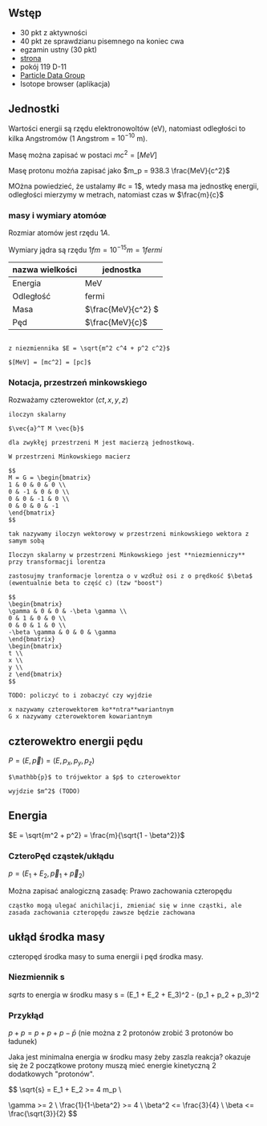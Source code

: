## Wstęp

- 30 pkt z aktywności
- 40 pkt ze sprawdzianu pisemnego na koniec cwa
- egzamin ustny (30 pkt)
- [strona](http://website.fis.agh.edu.pl/~Bozek/)
- pokój 119 D-11
- [Particle Data Group](https://pdg.lbl.gov/)
- Isotope browser (aplikacja)

## Jednostki

Wartości energii są rzędu elektronowoltów (eV), natomiast odległości to kilka Angstromów (1 Angstrom = $10^{-10}$ m).

Masę można zapisać w postaci $m c^2 = [MeV]$

Masę protonu możńa zapisać jako $m_p = 938.3 \frac{MeV}{c^2}$

MOżna powiedzieć, że ustalamy #c = 1$, wtedy masa ma jednostkę energii, odległości mierzymy w metrach,
natomiast czas w $\frac{m}{c}$

### masy i wymiary atomóœ

Rozmiar atomów jest rzędu $1 A$.

Wymiary jądra są rzędu $1 fm = 10^{-15} m = 1 fermi$

| nazwa wielkości | jednostka |
|-----------------|-----------|
| Energia | MeV |
| Odległość | fermi |
| Masa    | $\frac{MeV}{c^2} $ |
| Pęd    | $\frac{MeV}{c}$ |

```{admonition} jednostka pędu

z niezmiennika $E = \sqrt{m^2 c^4 + p^2 c^2}$

$[MeV] = [mc^2] = [pc]$
```

### Notacja, przestrzeń minkowskiego

Rozważamy czterowektor $(ct, x, y, z)$

```{note}
iloczyn skalarny

$\vec{a}^T M \vec{b}$

dla zwykłęj przestrzeni M jest macierzą jednostkową.

W przestrzeni Minkowskiego macierz

$$
M = G = \begin{bmatrix}
1 & 0 & 0 & 0 \\
0 & -1 & 0 & 0 \\
0 & 0 & -1 & 0 \\
0 & 0 & 0 & -1
\end{bmatrix}
$$
```

```{admonition} Interwał czassoprzestrzenny
tak nazywamy iloczyn wektorowy w przestrzeni minkowskiego wektora z samym sobą
```

```{important}
Iloczyn skalarny w przestrzeni Minkowskiego jest **niezmienniczy** przy transformacji lorentza
```

```{tip}
zastosujmy tranformacje lorentza o v wzdłuż osi z o prędkość $\beta$ (ewentualnie beta to część c) (tzw "boost")

$$
\begin{bmatrix}
\gamma & 0 & 0 & -\beta \gamma \\
0 & 1 & 0 & 0 \\
0 & 0 & 1 & 0 \\
-\beta \gamma & 0 & 0 & \gamma
\end{bmatrix}
\begin{bmatrix}
t \\
x \\
y \\
z \end{bmatrix}
$$

TODO: policzyć to i zobaczyć czy wyjdzie
```

```{note}
x nazywamy czterowektorem ko**ntra**wariantnym
G x nazywamy czterowektorem kowariantnym
```

## czterowektro energii pędu


$P = (E, \vec{p}) = (E, p_x, p_y, p_z)$

```{note}
$\mathbb{p}$ to trójwektor a $p$ to czterowektor
```

```{admonition} kwadrat długości czterowektora
wyjdzie $m^2$ (TODO)
```

## Energia

$E = \sqrt{m^2 + p^2} = \frac{m}{\sqrt{1 - \beta^2}}$

### CzteroPęd cząstek/ukłądu

$p = (E_1 + E_2, \vec{p}_1 + \vec{p}_2)$

Można zapisać analogiczną zasadę:  Prawo zachowania czteropędu

```{admonition} dygresja światopogląðowa
cząstko mogą ulegać anichilacji, zmieniać się w inne cząstki, ale zasada zachowania czteropędu zawsze będzie zachowana
```

## ukłąd środka masy

czteropęd środka masy to suma energii i pęd środka masy.

### Niezmiennik s

$sqrt{s}$ to energia w środku masy
s = (E_1 + E_2 + E_3)^2 - (p_1 + p_2 + p_3)^2

### Przykłąd

$p + p = p + p + p - \bar{p}$ (nie można z 2 protonów zrobić 3 protonów bo ładunek)

Jaka jest minimalna energia w środku masy żeby zaszla reakcja?
okazuje się że 2 początkowe protony muszą mieć energie kinetyczną 2 dodatkowych "protonów".

$$
\sqrt{s} = E_1 + E_2 >= 4 m_p \\

\gamma >= 2 \\
\frac{1}{1-\beta^2} >= 4 \\
\beta^2 <= \frac{3}{4} \\
\beta <= \frac{\sqrt{3}}{2}
$$
